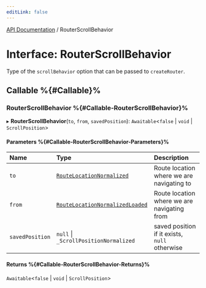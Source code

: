 ```yaml
---
editLink: false
---
```


[API Documentation](../index.md) / RouterScrollBehavior

# Interface: RouterScrollBehavior

Type of the `scrollBehavior` option that can be passed to `createRouter`.

## Callable %{#Callable}%

### RouterScrollBehavior %{#Callable-RouterScrollBehavior}%

▸ **RouterScrollBehavior**(`to`, `from`, `savedPosition`): `Awaitable`<``false`` \| `void` \| `ScrollPosition`\>

#### Parameters %{#Callable-RouterScrollBehavior-Parameters}%

| Name | Type | Description |
| :------ | :------ | :------ |
| `to` | [`RouteLocationNormalized`](RouteLocationNormalized.md) | Route location where we are navigating to |
| `from` | [`RouteLocationNormalizedLoaded`](RouteLocationNormalizedLoaded.md) | Route location where we are navigating from |
| `savedPosition` | ``null`` \| `_ScrollPositionNormalized` | saved position if it exists, `null` otherwise |

#### Returns %{#Callable-RouterScrollBehavior-Returns}%

`Awaitable`<``false`` \| `void` \| `ScrollPosition`\>
